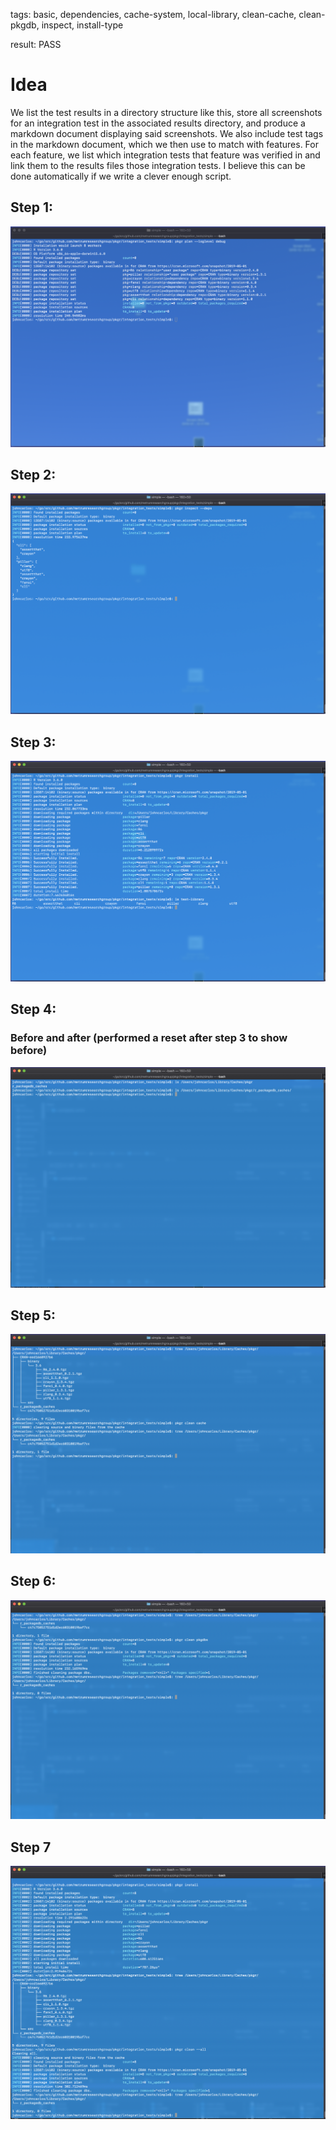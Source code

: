 tags: basic, dependencies, cache-system, local-library, clean-cache, clean-pkgdb, inspect, install-type

result: PASS

# Idea
We list the test results in a directory structure like this, store all
screenshots for an integration test in the associated results directory, and
produce a markdown document displaying said screenshots. We also include test
tags in the markdown document, which we then use to match with features. For
each feature, we list which integration tests that feature was verified in and
link them to the results files those integration tests. I believe this can be
done automatically if we write a clever enough script.

## Step 1:
![step1](step1.png)

## Step 2:
![step2](step2.png)

## Step 3:
![step3](step3.png)

## Step 4:
### Before and after (performed a reset after step 3 to show before)
![step4](step4.png)

## Step 5:
![step5](step5.png)

## Step 6:
![step6](step6.png)

## Step 7
![step7](step7.png)
